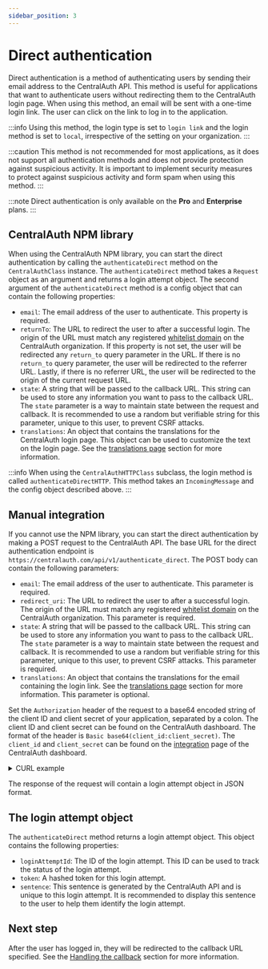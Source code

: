```yaml
---
sidebar_position: 3
---
```


# Direct authentication

Direct authentication is a method of authenticating users by sending their email address to the CentralAuth API. This method is useful for applications that want to authenticate users without redirecting them to the CentralAuth login page. When using this method, an email will be sent with a one-time login link. The user can click on the link to log in to the application.

:::info
Using this method, the login type is set to `login link` and the login method is set to `local`, irrespective of the setting on your organization.
:::

:::caution
This method is not recommended for most applications, as it does not support all authentication methods and does not provide protection against suspicious activity. It is important to implement security measures to protect against suspicious activity and form spam when using this method.
:::

:::note
Direct authentication is only available on the **Pro** and **Enterprise** plans.
:::

## CentralAuth NPM library

When using the CentralAuth NPM library, you can start the direct authentication by calling the `authenticateDirect` method on the `CentralAuthClass` instance. The `authenticateDirect` method takes a `Request` object as an argument and returns a login attempt object. The second argument of the `authenticateDirect` method is a config object that can contain the following properties:

- `email`: The email address of the user to authenticate. This property is required.
- `returnTo`: The URL to redirect the user to after a successful login. The origin of the URL must match any registered [whitelist domain](/admin/dashboard/organization/settings#whitelist-domains) on the CentralAuth organization. If this property is not set, the user will be redirected any `return_to` query parameter in the URL. If there is no `return_to` query parameter, the user will be redirected to the referrer URL. Lastly, if there is no referrer URL, the user will be redirected to the origin of the current request URL.
- `state`: A string that will be passed to the callback URL. This string can be used to store any information you want to pass to the callback URL. The `state` parameter is a way to maintain state between the request and callback. It is recommended to use a random but verifiable string for this parameter, unique to this user, to prevent CSRF attacks.
- `translations`: An object that contains the translations for the CentralAuth login page. This object can be used to customize the text on the login page. See the [translations page](/developer/translations) section for more information.

:::info
When using the `CentralAuthHTTPClass` subclass, the login method is called `authenticateDirectHTTP`. This method takes an `IncomingMessage` and the config object described above.
:::

## Manual integration

If you cannot use the NPM library, you can start the direct authentication by making a POST request to the CentralAuth API. The base URL for the direct authentication endpoint is `https://centralauth.com/api/v1/authenticate_direct`. The POST body can contain the following parameters:

- `email`: The email address of the user to authenticate. This parameter is required.
- `redirect_uri`: The URL to redirect the user to after a successful login. The origin of the URL must match any registered [whitelist domain](/admin/dashboard/organization/settings#whitelist-domains) on the CentralAuth organization. This parameter is required.
- `state`: A string that will be passed to the callback URL. This string can be used to store any information you want to pass to the callback URL. The `state` parameter is a way to maintain state between the request and callback. It is recommended to use a random but verifiable string for this parameter, unique to this user, to prevent CSRF attacks. This parameter is required.
- `translations`: An object that contains the translations for the email containing the login link. See the [translations page](/developer/translations) section for more information. This parameter is optional.

Set the `Authorization` header of the request to a base64 encoded string of the client ID and client secret of your application, separated by a colon. The client ID and client secret can be found on the CentralAuth dashboard. The format of the header is `Basic base64(client_id:client_secret)`. The `client_id` and `client_secret` can be found on the [integration](/admin/dashboard/organization/integration) page of the CentralAuth dashboard.

<details>
<summary>CURL example</summary>

Replace `CLIENT_ID`, `CLIENT_SECRET`, `EMAIL_ADDRESS`, `YOUR_CALLBACK_URL`, `YOUR_STATE_VALUE`, and `TRANSLATIONS_OBJECT` with the appropriate values.

```bash
# Create the Authorization header by base64 encoding "CLIENT_ID:CLIENT_SECRET"
AUTH_HEADER=$(echo -n "CLIENT_ID:CLIENT_SECRET" | base64)

curl -X POST https://centralauth.com/api/v1/authenticate_direct \
  -H "Authorization: Basic $AUTH_HEADER" \
  -H "Content-Type: application/json" \
  -d '{
    "email": "EMAIL_ADDRESS",
    "redirect_uri": "YOUR_CALLBACK_URL",
    "state": "YOUR_STATE_VALUE",
    "translations": "TRANSLATIONS_OBJECT"
  }'
```
</details>

The response of the request will contain a login attempt object in JSON format.

## The login attempt object

The `authenticateDirect` method returns a login attempt object. This object contains the following properties:
- `loginAttemptId`: The ID of the login attempt. This ID can be used to track the status of the login attempt.
- `token`: A hashed token for this login attempt.
- `sentence`: This sentence is generated by the CentralAuth API and is unique to this login attempt. It is recommended to display this sentence to the user to help them identify the login attempt.

## Next step

After the user has logged in, they will be redirected to the callback URL specified. See the [Handling the callback](/developer/callback) section for more information.